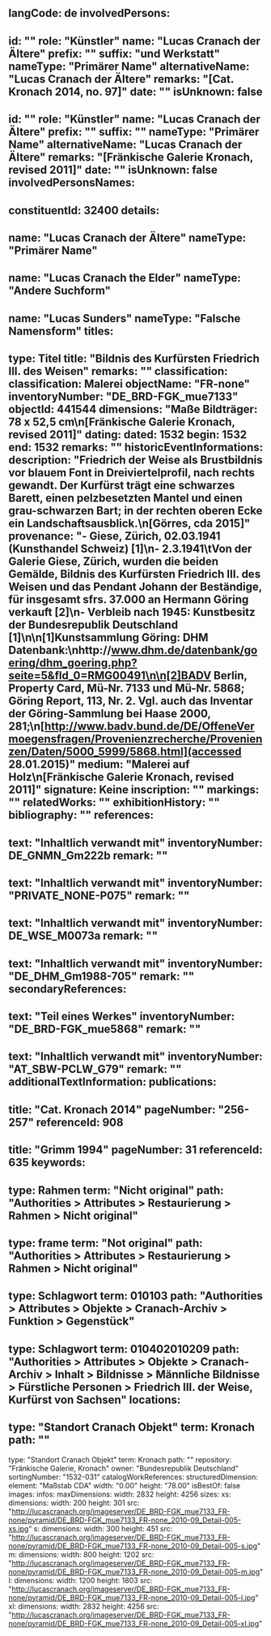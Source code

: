 langCode: de
involvedPersons: 
 - 
   id: ""
  role: "Künstler"
  name: "Lucas Cranach der Ältere"
  prefix: ""
  suffix: "und Werkstatt"
  nameType: "Primärer Name"
  alternativeName: "Lucas Cranach der Ältere"
  remarks: "[Cat. Kronach 2014, no. 97]"
  date: ""
  isUnknown: false
 - 
   id: ""
  role: "Künstler"
  name: "Lucas Cranach der Ältere"
  prefix: ""
  suffix: ""
  nameType: "Primärer Name"
  alternativeName: "Lucas Cranach der Ältere"
  remarks: "[Fränkische Galerie Kronach, revised 2011]"
  date: ""
  isUnknown: false
involvedPersonsNames: 
 - 
   constituentId: 32400
  details: 
   - 
   name: "Lucas Cranach der Ältere"
    nameType: "Primärer Name"
   - 
   name: "Lucas Cranach the Elder"
    nameType: "Andere Suchform"
   - 
   name: "Lucas Sunders"
    nameType: "Falsche Namensform"
titles: 
 - 
   type: Titel
  title: "Bildnis des Kurfürsten Friedrich III. des Weisen"
  remarks: ""
classification: 
 classification: Malerei
objectName: "FR-none"
inventoryNumber: "DE_BRD-FGK_mue7133"
objectId: 441544
dimensions: "Maße Bildträger: 78 x 52,5 cm\n[Fränkische Galerie Kronach, revised 2011]"
dating: 
 dated: 1532
 begin: 1532
 end: 1532
 remarks: ""
 historicEventInformations: 
description: "Friedrich der Weise als Brustbildnis vor blauem Font in Dreiviertelprofil, nach rechts gewandt. Der Kurfürst trägt eine schwarzes Barett, einen pelzbesetzten Mantel und einen grau-schwarzen Bart; in der rechten oberen Ecke ein Landschaftsausblick.\n[Görres, cda 2015]"
provenance: "- Giese, Zürich, 02.03.1941 (Kunsthandel Schweiz) [1]\n- 2.3.1941\tVon der Galerie Giese, Zürich, wurden die beiden Gemälde, Bildnis des Kurfürsten Friedrich III. des Weisen und das Pendant Johann der Beständige, für insgesamt sfrs. 37.000 an Hermann Göring verkauft [2]\n- Verbleib nach 1945: Kunstbesitz der Bundesrepublik Deutschland [1]\n\n[1]Kunstsammlung Göring: DHM Datenbank:\nhttp://www.dhm.de/datenbank/goering/dhm_goering.php?seite=5&fld_0=RMG00491\n\n[2]BADV Berlin, Property Card, Mü-Nr. 7133 und Mü-Nr. 5868;  Göring Report, 113, Nr. 2. Vgl. auch das Inventar der Göring-Sammlung bei Haase 2000, 281;\n[http://www.badv.bund.de/DE/OffeneVermoegensfragen/Provenienzrecherche/Provenienzen/Daten/5000_5999/5868.html](accessed 28.01.2015)"
medium: "Malerei auf Holz\n[Fränkische Galerie Kronach, revised 2011]"
signature: Keine
inscription: ""
markings: ""
relatedWorks: ""
exhibitionHistory: ""
bibliography: ""
references: 
 - 
   text: "Inhaltlich verwandt mit"
  inventoryNumber: DE_GNMN_Gm222b
  remark: ""
 - 
   text: "Inhaltlich verwandt mit"
  inventoryNumber: "PRIVATE_NONE-P075"
  remark: ""
 - 
   text: "Inhaltlich verwandt mit"
  inventoryNumber: DE_WSE_M0073a
  remark: ""
 - 
   text: "Inhaltlich verwandt mit"
  inventoryNumber: "DE_DHM_Gm1988-705"
  remark: ""
secondaryReferences: 
 - 
   text: "Teil eines Werkes"
  inventoryNumber: "DE_BRD-FGK_mue5868"
  remark: ""
 - 
   text: "Inhaltlich verwandt mit"
  inventoryNumber: "AT_SBW-PCLW_G79"
  remark: ""
additionalTextInformation: 
publications: 
 - 
   title: "Cat. Kronach 2014"
  pageNumber: "256-257"
  referenceId: 908
 - 
   title: "Grimm 1994"
  pageNumber: 31
  referenceId: 635
keywords: 
 - 
   type: Rahmen
  term: "Nicht original"
  path: "Authorities > Attributes > Restaurierung > Rahmen > Nicht original"
 - 
   type: frame
  term: "Not original"
  path: "Authorities > Attributes > Restaurierung > Rahmen > Nicht original"
 - 
   type: Schlagwort
  term: 010103
  path: "Authorities > Attributes > Objekte > Cranach-Archiv > Funktion > Gegenstück"
 - 
   type: Schlagwort
  term: 010402010209
  path: "Authorities > Attributes > Objekte > Cranach-Archiv > Inhalt > Bildnisse > Männliche Bildnisse > Fürstliche Personen > Friedrich III. der Weise, Kurfürst von Sachsen"
locations: 
 - 
   type: "Standort Cranach Objekt"
  term: Kronach
  path: ""
 - 
   type: "Standort Cranach Objekt"
  term: Kronach
  path: ""
repository: "Fränkische Galerie, Kronach"
owner: "Bundesrepublik Deutschland"
sortingNumber: "1532-031"
catalogWorkReferences: 
structuredDimension: 
 element: "Maßstab CDA"
 width: "0.00"
 height: "78.00"
isBestOf: false
images: 
 infos: 
  maxDimensions: 
   width: 2832
   height: 4256
 sizes: 
  xs: 
   dimensions: 
    width: 200
    height: 301
   src: "http://lucascranach.org/imageserver/DE_BRD-FGK_mue7133_FR-none/pyramid/DE_BRD-FGK_mue7133_FR-none_2010-09_Detail-005-xs.jpg"
  s: 
   dimensions: 
    width: 300
    height: 451
   src: "http://lucascranach.org/imageserver/DE_BRD-FGK_mue7133_FR-none/pyramid/DE_BRD-FGK_mue7133_FR-none_2010-09_Detail-005-s.jpg"
  m: 
   dimensions: 
    width: 800
    height: 1202
   src: "http://lucascranach.org/imageserver/DE_BRD-FGK_mue7133_FR-none/pyramid/DE_BRD-FGK_mue7133_FR-none_2010-09_Detail-005-m.jpg"
  l: 
   dimensions: 
    width: 1200
    height: 1803
   src: "http://lucascranach.org/imageserver/DE_BRD-FGK_mue7133_FR-none/pyramid/DE_BRD-FGK_mue7133_FR-none_2010-09_Detail-005-l.jpg"
  xl: 
   dimensions: 
    width: 2832
    height: 4256
   src: "http://lucascranach.org/imageserver/DE_BRD-FGK_mue7133_FR-none/pyramid/DE_BRD-FGK_mue7133_FR-none_2010-09_Detail-005-xl.jpg"